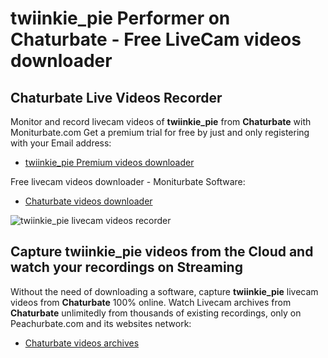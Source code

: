 # twiinkie_pie Performer on Chaturbate - Free LiveCam videos downloader

## Chaturbate Live Videos Recorder

Monitor and record livecam videos of **twiinkie_pie** from **Chaturbate** with Moniturbate.com
Get a premium trial for free by just and only registering with your Email address:
* [twiinkie_pie Premium videos downloader](https://moniturbate.com/request-demo-licence-key.html)

Free livecam videos downloader - Moniturbate Software:
* [Chaturbate videos downloader](https://moniturbate.com/moniturbate-download-software.html)

![twiinkie_pie livecam videos recorder](https://peachurnet.com/templates/moniturbate-software.png)


## Capture twiinkie_pie videos from the Cloud and watch your recordings on Streaming

Without the need of downloading a software, capture **twiinkie_pie** livecam videos from **Chaturbate** 100% online.
Watch Livecam archives from **Chaturbate** unlimitedly from thousands of existing recordings, only on Peachurbate.com and its websites network:
* [Chaturbate videos archives](https://peachurnet.com/)
